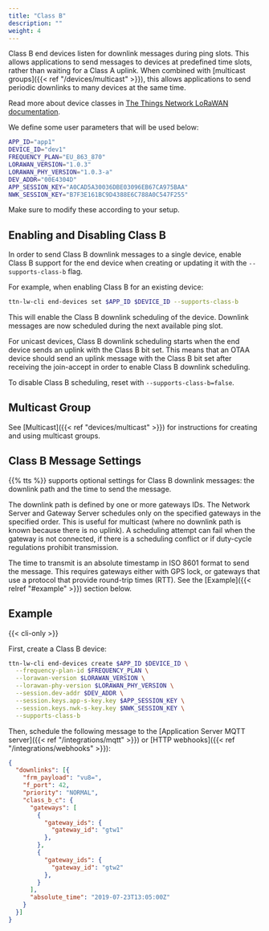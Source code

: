```yaml
---
title: "Class B"
description: ""
weight: 4
---
```


Class B end devices listen for downlink messages during ping slots. This allows applications to send messages to devices at predefined time slots, rather than waiting for a Class A uplink. When combined with [multicast groups]({{< ref "/devices/multicast" >}}), this allows applications to send periodic downlinks to many devices at the same time.

<!--more-->

Read more about device classes in [The Things Network LoRaWAN documentation](https://www.thethingsnetwork.org/docs/lorawan/classes/).

We define some user parameters that will be used below:

```bash
APP_ID="app1" 
DEVICE_ID="dev1"
FREQUENCY_PLAN="EU_863_870"
LORAWAN_VERSION="1.0.3"
LORAWAN_PHY_VERSION="1.0.3-a"
DEV_ADDR="00E4304D"
APP_SESSION_KEY="A0CAD5A30036DBE03096EB67CA975BAA"
NWK_SESSION_KEY="B7F3E161BC9D4388E6C788A0C547F255"
```

Make sure to modify these according to your setup.

## Enabling and Disabling Class B

In order to send Class B downlink messages to a single device, enable Class B support for the end device when creating or updating it with the `--supports-class-b` flag.

For example, when enabling Class B for an existing device:

```bash
ttn-lw-cli end-devices set $APP_ID $DEVICE_ID --supports-class-b
```

This will enable the Class B downlink scheduling of the device. Downlink messages are now scheduled during the next available ping slot.

For unicast devices, Class B downlink scheduling starts when the end device sends an uplink with the Class B bit set. This means that an OTAA device should send an uplink message with the Class B bit set after receiving the join-accept in order to enable Class B downlink scheduling.

To disable Class B scheduling, reset with `--supports-class-b=false`.

## Multicast Group

See [Multicast]({{< ref "devices/multicast" >}}) for instructions for creating and using multicast groups.

## Class B Message Settings

{{% tts %}} supports optional settings for Class B downlink messages: the downlink path and the time to send the message.

The downlink path is defined by one or more gateways IDs. The Network Server and Gateway Server schedules only on the specified gateways in the specified order. This is useful for multicast (where no downlink path is known because there is no uplink). A scheduling attempt can fail when the gateway is not connected, if there is a scheduling conflict or if duty-cycle regulations prohibit transmission. 

The time to transmit is an absolute timestamp in ISO 8601 format to send the message. This requires gateways either with GPS lock, or gateways that use a protocol that provide round-trip times (RTT). See the [Example]({{< relref "#example" >}}) section below.

## Example

{{< cli-only >}}

First, create a Class B device:

```bash
ttn-lw-cli end-devices create $APP_ID $DEVICE_ID \
  --frequency-plan-id $FREQUENCY_PLAN \
  --lorawan-version $LORAWAN_VERSION \
  --lorawan-phy-version $LORAWAN_PHY_VERSION \
  --session.dev-addr $DEV_ADDR \
  --session.keys.app-s-key.key $APP_SESSION_KEY \
  --session.keys.nwk-s-key.key $NWK_SESSION_KEY \
  --supports-class-b
```

Then, schedule the following message to the [Application Server MQTT server]({{< ref "/integrations/mqtt" >}}) or [HTTP webhooks]({{< ref "/integrations/webhooks" >}}):

```json
{
  "downlinks": [{
    "frm_payload": "vu8=",
    "f_port": 42,
    "priority": "NORMAL",
    "class_b_c": {
      "gateways": [
        {
          "gateway_ids": {
            "gateway_id": "gtw1"
          },
        },
        {
          "gateway_ids": {
            "gateway_id": "gtw2"
          },
        }
      ],
      "absolute_time": "2019-07-23T13:05:00Z"
    }
  }]
}
```

